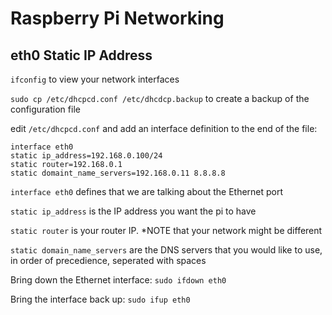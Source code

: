 # Raspberry Pi Networking


## eth0 Static IP Address

`ifconfig` to view your network interfaces

`sudo cp /etc/dhcpcd.conf /etc/dhcdcp.backup` to create a backup of the configuration file

edit `/etc/dhcpcd.conf` and add an interface definition to the end of the file:

```
interface eth0
static ip_address=192.168.0.100/24
static router=192.168.0.1
static domaint_name_servers=192.168.0.11 8.8.8.8
```

`interface eth0` defines that we are talking about the Ethernet port

`static ip_address` is the IP address you want the pi to have

`static router` is your router IP. *NOTE that your network might be different

`static domain_name_servers` are the DNS servers that you would like to use, in order of precedience, seperated with spaces


Bring down the Ethernet interface:
`sudo ifdown eth0`

Bring the interface back up:
`sudo ifup eth0`



